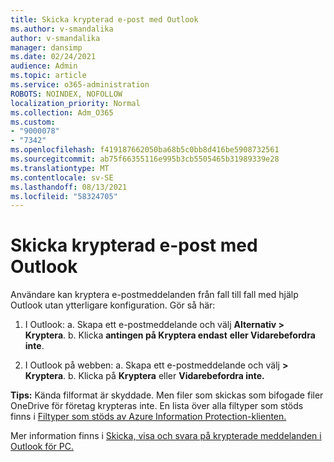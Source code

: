 ```yaml
---
title: Skicka krypterad e-post med Outlook
ms.author: v-smandalika
author: v-smandalika
manager: dansimp
ms.date: 02/24/2021
audience: Admin
ms.topic: article
ms.service: o365-administration
ROBOTS: NOINDEX, NOFOLLOW
localization_priority: Normal
ms.collection: Adm_O365
ms.custom:
- "9000078"
- "7342"
ms.openlocfilehash: f419187662050ba68b5c0bb8d416be5908732561
ms.sourcegitcommit: ab75f66355116e995b3cb5505465b31989339e28
ms.translationtype: MT
ms.contentlocale: sv-SE
ms.lasthandoff: 08/13/2021
ms.locfileid: "58324705"
---
```

# <a name="send-encrypted-email-using-outlook"></a>Skicka krypterad e-post med Outlook

Användare kan kryptera e-postmeddelanden från fall till fall med hjälp Outlook utan ytterligare konfiguration. Gör så här:

1. I Outlook: a. Skapa ett e-postmeddelande och välj **Alternativ > Kryptera**. 
    b. Klicka **antingen på Kryptera endast** **eller Vidarebefordra inte**.

2. I Outlook på webben: a. Skapa ett e-postmeddelande och välj **> Kryptera**.
    b. Klicka på **Kryptera** eller **Vidarebefordra inte.**

**Tips:** Kända filformat är skyddade. Men filer som skickas som bifogade filer OneDrive för företag krypteras inte. En lista över alla filtyper som stöds finns i [Filtyper som stöds av Azure Information Protection-klienten.](https://docs.microsoft.com/azure/information-protection/rms-client/client-admin-guide-file-types)

Mer information finns i [Skicka, visa och svara på krypterade meddelanden i Outlook för PC.](https://support.microsoft.com/topic/send-view-and-reply-to-encrypted-messages-in-outlook-for-pc-eaa43495-9bbb-4fca-922a-df90dee51980)



